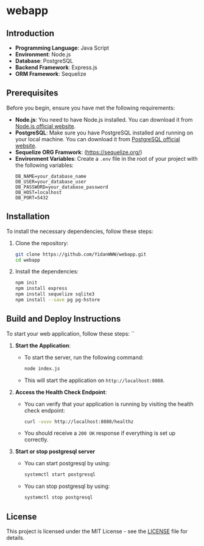 # webapp

## Introduction
- **Programming Language**: Java Script
- **Environment**: Node.js
- **Database**: PostgreSQL
- **Backend Framework**: Express.js
- **ORM Framework**: Sequelize

## Prerequisites

Before you begin, ensure you have met the following requirements:

- **Node.js**: You need to have Node.js installed. You can download it from [Node.js official website](https://nodejs.org/).
- **PostgreSQL**: Make sure you have PostgreSQL installed and running on your local machine. You can download it from [PostgreSQL official website](https://www.postgresql.org/download/).
- **Sequelize ORG Framwork**: (https://sequelize.org/)
- **Environment Variables**: Create a `.env` file in the root of your project with the following variables:
    ```
    DB_NAME=your_database_name
    DB_USER=your_database_user
    DB_PASSWORD=your_database_password
    DB_HOST=localhost
    DB_PORT=5432
    ```

## Installation

To install the necessary dependencies, follow these steps:

1. Clone the repository:
    ```bash
    git clone https://github.com/YidanWWW/webapp.git
    cd webapp
    ```

2. Install the dependencies:
    ```bash
    npm init
    npm install express
    npm install sequelize sqlite3
    npm install --save pg pg-hstore
    ```

## Build and Deploy Instructions

To start your web application, follow these steps:
``

1. **Start the Application**:
    - To start the server, run the following command:
      ```bash
      node index.js
      ```
    - This will start the application on `http://localhost:8080`.

2. **Access the Health Check Endpoint**:
    - You can verify that your application is running by visiting the health check endpoint:
      ```bash
      curl -vvvv http://localhost:8080/healthz
      ```
    - You should receive a `200 OK` response if everything is set up correctly.

3. **Start or stop postgresql server**
    - You can start postgresql by using:
      ```bash
      systemctl start postgresql
      ```
    - You can stop postgresql by using:
      ```bash
      systemctl stop postgresql
      ```
## License
This project is licensed under the MIT License - see the [LICENSE](LICENSE) file for details.
